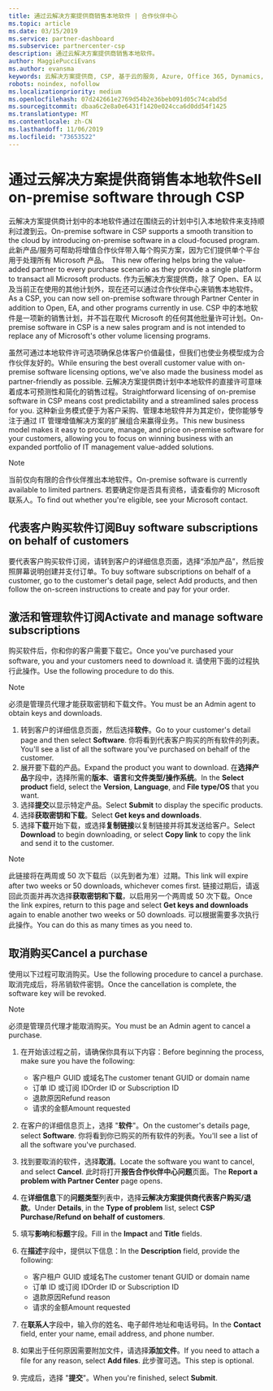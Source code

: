 ```yaml
---
title: 通过云解决方案提供商销售本地软件 | 合作伙伴中心
ms.topic: article
ms.date: 03/15/2019
ms.service: partner-dashboard
ms.subservice: partnercenter-csp
description: 通过云解决方案提供商销售本地软件。
author: MaggiePucciEvans
ms.author: evansma
keywords: 云解决方案提供商, CSP, 基于云的服务, Azure, Office 365, Dynamics, CSP 合作伙伴, 通过云解决方案提供商计划销售, 直接合作伙伴, 直接云解决方案提供商合作伙伴, 间接云解决方案提供商经销商, 直接云解决方案提供商, 间接云解决方案提供商, 直接模式, 间接模式, 间接经销商, 间接提供商, 提供商, 分销商, 云解决方案提供商计划
robots: noindex, nofollow
ms.localizationpriority: medium
ms.openlocfilehash: 07d242661e2769d54b2e36beb091d05c74cabd5d
ms.sourcegitcommit: dbaa6c2e8a0e6431f1420e024cca6d0dd54f1425
ms.translationtype: MT
ms.contentlocale: zh-CN
ms.lasthandoff: 11/06/2019
ms.locfileid: "73653522"
---
```

# <a name="sell-on-premise-software-through-csp"></a><span data-ttu-id="348dc-104">通过云解决方案提供商销售本地软件</span><span class="sxs-lookup"><span data-stu-id="348dc-104">Sell on-premise software through CSP</span></span>

<span data-ttu-id="348dc-105">云解决方案提供商计划中的本地软件通过在围绕云的计划中引入本地软件来支持顺利过渡到云。</span><span class="sxs-lookup"><span data-stu-id="348dc-105">On-premise software in CSP supports a smooth transition to the cloud by introducing on-premise software in a cloud-focused program.</span></span><span data-ttu-id="348dc-106">  此新产品/服务可帮助将增值合作伙伴带入每个购买方案，因为它们提供单个平台用于处理所有 Microsoft 产品。</span><span class="sxs-lookup"><span data-stu-id="348dc-106">  This new offering helps bring the value-added partner to every purchase scenario as they provide a single platform to transact all Microsoft products.</span></span> <span data-ttu-id="348dc-107">作为云解决方案提供商，除了 Open、EA 以及当前正在使用的其他计划外，现在还可以通过合作伙伴中心来销售本地软件。</span><span class="sxs-lookup"><span data-stu-id="348dc-107">As a CSP, you can now sell on-premise software through Partner Center in addition to Open, EA, and other programs currently in use.</span></span> <span data-ttu-id="348dc-108">CSP 中的本地软件是一项新的销售计划，并不旨在取代 Microsoft 的任何其他批量许可计划。</span><span class="sxs-lookup"><span data-stu-id="348dc-108">On-premise software in CSP is a new sales program and is not intended to replace any of Microsoft's other volume licensing programs.</span></span> 
 
<span data-ttu-id="348dc-109">虽然可通过本地软件许可选项确保总体客户价值最佳，但我们也使业务模型成为合作伙伴友好的。</span><span class="sxs-lookup"><span data-stu-id="348dc-109">While ensuring the best overall customer value with on-premise software licensing options, we've also made the business model as partner-friendly as possible.</span></span> <span data-ttu-id="348dc-110">云解决方案提供商计划中本地软件的直接许可意味着成本可预测性和简化的销售过程。</span><span class="sxs-lookup"><span data-stu-id="348dc-110">Straightforward licensing of on-premise software in CSP means cost predictability and a streamlined sales process for you.</span></span> <span data-ttu-id="348dc-111">这种新业务模式便于为客户采购、管理本地软件并为其定价，使你能够专注于通过 IT 管理增值解决方案的扩展组合来赢得业务。</span><span class="sxs-lookup"><span data-stu-id="348dc-111">This new business model makes it easy to procure, manage, and price on-premise software for your customers, allowing you to focus on winning business with an expanded portfolio of IT management value-added solutions.</span></span> 

>[!NOTE]
><span data-ttu-id="348dc-112">当前仅向有限的合作伙伴推出本地软件。</span><span class="sxs-lookup"><span data-stu-id="348dc-112">On-premise software is currently available to limited partners.</span></span> <span data-ttu-id="348dc-113">若要确定你是否具有资格，请查看你的 Microsoft 联系人。</span><span class="sxs-lookup"><span data-stu-id="348dc-113">To find out whether you're eligible, see your Microsoft contact.</span></span> 


## <a name="buy-software-subscriptions-on-behalf-of-customers"></a><span data-ttu-id="348dc-114">代表客户购买软件订阅</span><span class="sxs-lookup"><span data-stu-id="348dc-114">Buy software subscriptions on behalf of customers</span></span>

<span data-ttu-id="348dc-115">要代表客户购买软件订阅，请转到客户的详细信息页面，选择“添加产品”，然后按照屏幕说明创建并支付订单。</span><span class="sxs-lookup"><span data-stu-id="348dc-115">To buy software subscriptions on behalf of a customer, go to the customer's detail page, select Add products, and then follow the on-screen instructions to create and pay for your order.</span></span>

## <a name="activate-and-manage-software-subscriptions"></a><span data-ttu-id="348dc-116">激活和管理软件订阅</span><span class="sxs-lookup"><span data-stu-id="348dc-116">Activate and manage software subscriptions</span></span>

<span data-ttu-id="348dc-117">购买软件后，你和你的客户需要下载它。</span><span class="sxs-lookup"><span data-stu-id="348dc-117">Once you've purchased your software, you and your customers need to download it.</span></span> <span data-ttu-id="348dc-118">请使用下面的过程执行此操作。</span><span class="sxs-lookup"><span data-stu-id="348dc-118">Use the following procedure to do this.</span></span> 

>[!NOTE]
><span data-ttu-id="348dc-119">必须是管理员代理才能获取密钥和下载文件。</span><span class="sxs-lookup"><span data-stu-id="348dc-119">You must be an Admin agent to obtain keys and downloads.</span></span> 

1. <span data-ttu-id="348dc-120">转到客户的详细信息页面，然后选择**软件**。</span><span class="sxs-lookup"><span data-stu-id="348dc-120">Go to your customer's detail page and then select **Software**.</span></span> <span data-ttu-id="348dc-121">你将看到代表客户购买的所有软件的列表。</span><span class="sxs-lookup"><span data-stu-id="348dc-121">You'll see a list of all the software you've purchased on behalf of the customer.</span></span> 
2.  <span data-ttu-id="348dc-122">展开要下载的产品。</span><span class="sxs-lookup"><span data-stu-id="348dc-122">Expand the product you want to download.</span></span> <span data-ttu-id="348dc-123">在**选择产品**字段中，选择所需的**版本**、**语言**和**文件类型/操作系统**。</span><span class="sxs-lookup"><span data-stu-id="348dc-123">In the **Select product** field, select the **Version**, **Language**, and **File type/OS** that you want.</span></span> 
3.  <span data-ttu-id="348dc-124">选择**提交**以显示特定产品。</span><span class="sxs-lookup"><span data-stu-id="348dc-124">Select **Submit** to display the specific products.</span></span> 
4.  <span data-ttu-id="348dc-125">选择**获取密钥和下载**。</span><span class="sxs-lookup"><span data-stu-id="348dc-125">Select **Get keys and downloads**.</span></span> 
5.  <span data-ttu-id="348dc-126">选择**下载**开始下载，或选择**复制链接**以复制链接并将其发送给客户。</span><span class="sxs-lookup"><span data-stu-id="348dc-126">Select **Download** to begin downloading, or select **Copy link** to copy the link and send it to the customer.</span></span> 

>[!NOTE]
><span data-ttu-id="348dc-127">此链接将在两周或 50 次下载后（以先到者为准）过期。</span><span class="sxs-lookup"><span data-stu-id="348dc-127">This link will expire after two weeks or 50 downloads, whichever comes first.</span></span> <span data-ttu-id="348dc-128">链接过期后，请返回此页面并再次选择**获取密钥和下载**，以启用另一个两周或 50 次下载。</span><span class="sxs-lookup"><span data-stu-id="348dc-128">Once the link expires, return to this page and select **Get keys and downloads** again to enable another two weeks or 50 downloads.</span></span> <span data-ttu-id="348dc-129">可以根据需要多次执行此操作。</span><span class="sxs-lookup"><span data-stu-id="348dc-129">You can do this as many times as you need to.</span></span> 


## <a name="cancel-a-purchase"></a><span data-ttu-id="348dc-130">取消购买</span><span class="sxs-lookup"><span data-stu-id="348dc-130">Cancel a purchase</span></span>
<span data-ttu-id="348dc-131">使用以下过程可取消购买。</span><span class="sxs-lookup"><span data-stu-id="348dc-131">Use the following procedure to cancel a purchase.</span></span> <span data-ttu-id="348dc-132">取消完成后，将吊销软件密钥。</span><span class="sxs-lookup"><span data-stu-id="348dc-132">Once the cancellation is complete, the software key will be revoked.</span></span> 

>[!NOTE]
><span data-ttu-id="348dc-133">必须是管理员代理才能取消购买。</span><span class="sxs-lookup"><span data-stu-id="348dc-133">You must be an Admin agent to cancel a purchase.</span></span> 

1.  <span data-ttu-id="348dc-134">在开始该过程之前，请确保你具有以下内容：</span><span class="sxs-lookup"><span data-stu-id="348dc-134">Before beginning the process, make sure you have the following:</span></span> 
    -   <span data-ttu-id="348dc-135">客户租户 GUID 或域名</span><span class="sxs-lookup"><span data-stu-id="348dc-135">The customer tenant GUID or domain name</span></span>
    -   <span data-ttu-id="348dc-136">订单 ID 或订阅 ID</span><span class="sxs-lookup"><span data-stu-id="348dc-136">Order ID or Subscription ID</span></span>
    -   <span data-ttu-id="348dc-137">退款原因</span><span class="sxs-lookup"><span data-stu-id="348dc-137">Refund reason</span></span>
    -   <span data-ttu-id="348dc-138">请求的金额</span><span class="sxs-lookup"><span data-stu-id="348dc-138">Amount requested</span></span>

2.  <span data-ttu-id="348dc-139">在客户的详细信息页上，选择 "**软件**"。</span><span class="sxs-lookup"><span data-stu-id="348dc-139">On the customer's details page, select **Software**.</span></span> <span data-ttu-id="348dc-140">你将看到你已购买的所有软件的列表。</span><span class="sxs-lookup"><span data-stu-id="348dc-140">You'll see a list of all the software you've purchased.</span></span> 

3.  <span data-ttu-id="348dc-141">找到要取消的软件，选择**取消**。</span><span class="sxs-lookup"><span data-stu-id="348dc-141">Locate the software you want to cancel, and select **Cancel**.</span></span> <span data-ttu-id="348dc-142">此时将打开**报告合作伙伴中心问题**页面。</span><span class="sxs-lookup"><span data-stu-id="348dc-142">The **Report a problem with Partner Center** page opens.</span></span> 

4.  <span data-ttu-id="348dc-143">在**详细信息**下的**问题类型**列表中，选择**云解决方案提供商代表客户购买/退款**。</span><span class="sxs-lookup"><span data-stu-id="348dc-143">Under **Details**, in the **Type of problem** list, select **CSP Purchase/Refund on behalf of customers**.</span></span>

5.  <span data-ttu-id="348dc-144">填写**影响**和**标题**字段。</span><span class="sxs-lookup"><span data-stu-id="348dc-144">Fill in the **Impact** and **Title** fields.</span></span> 

6.  <span data-ttu-id="348dc-145">在**描述**字段中，提供以下信息：</span><span class="sxs-lookup"><span data-stu-id="348dc-145">In the **Description** field, provide the following:</span></span> 
    -   <span data-ttu-id="348dc-146">客户租户 GUID 或域名</span><span class="sxs-lookup"><span data-stu-id="348dc-146">The customer tenant GUID or domain name</span></span>
    -   <span data-ttu-id="348dc-147">订单 ID 或订阅 ID</span><span class="sxs-lookup"><span data-stu-id="348dc-147">Order ID or Subscription ID</span></span>
    -   <span data-ttu-id="348dc-148">退款原因</span><span class="sxs-lookup"><span data-stu-id="348dc-148">Refund reason</span></span>
    -   <span data-ttu-id="348dc-149">请求的金额</span><span class="sxs-lookup"><span data-stu-id="348dc-149">Amount requested</span></span>

7.  <span data-ttu-id="348dc-150">在**联系人**字段中，输入你的姓名、电子邮件地址和电话号码。</span><span class="sxs-lookup"><span data-stu-id="348dc-150">In the **Contact** field, enter your name, email address, and phone number.</span></span> 

8.  <span data-ttu-id="348dc-151">如果出于任何原因需要附加文件，请选择**添加文件**。</span><span class="sxs-lookup"><span data-stu-id="348dc-151">If you need to attach a file for any reason, select **Add files**.</span></span> <span data-ttu-id="348dc-152">此步骤可选。</span><span class="sxs-lookup"><span data-stu-id="348dc-152">This step is optional.</span></span> 

9.  <span data-ttu-id="348dc-153">完成后，选择 "**提交**"。</span><span class="sxs-lookup"><span data-stu-id="348dc-153">When you're finished, select **Submit**.</span></span>